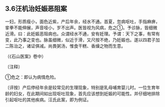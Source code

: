 ## 3.6汪机治妊娠恶阻案

一妇，形质瘦小，面色近紫，产后年余，经水不通。首夏，忽病呕吐，手指麻痹，挛拳不能伸展，声音哑小，岁不出声。医皆视为风病，危之①。予诊脉，皆细微近滑。曰：此妊娠恶阻病也。众谓经水不通，安有妊理。予谓：天下之事，有常有变，此乃事之变也。脉虽细微，似近于滑，又尺按不绝，乃妊娠也。遂以四君子加二陈治之，诸证俱减。尚畏粥汤，惟食干糕、香燥之物而生意。

（《石山医案》卷中）

〔注释〕

①危之：即认为病情危险。

〔评按〕产后停经年余是较常见的生理现象，特别是乳母哺育婴儿时。一位生育年龄的妇女，在此期间如出现呕吐现象，首先应该想到妊娠的可能性。并仔细地排除引起呕吐的其他疾病。汪氏此案，即为例证。

